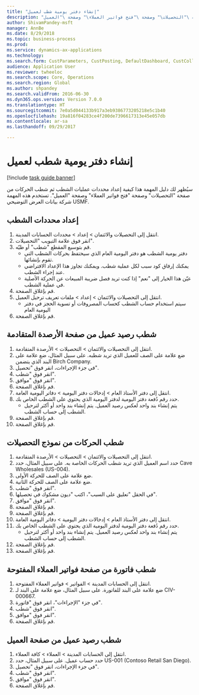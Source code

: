 ```yaml
--- 
title: "إنشاء دفتر يومية شطب لعميل"
description: "سيُظهر لك دليل المهمة هذا كيفية إعداد محددات عمليات الشطب ثم شطب الحركات من صفحة \"التحصيلات\" وصفحة \"فتح فواتير العملاء‬\" وصفحة \"العميل\"."
author: ShivamPandey-msft
manager: AnnBe
ms.date: 8/29/2018
ms.topic: business-process
ms.prod: 
ms.service: dynamics-ax-applications
ms.technology: 
ms.search.form: CustParameters, CustPosting, DefaultDashboard, CustCollectionsPoolsListPage, CustWriteOff, LedgerJournalTable, LedgerJournalTransDaily, CustCollections, CustOpenInvoicesListPage, CustTable
audience: Application User
ms.reviewer: twheeloc
ms.search.scope: Core, Operations
ms.search.region: Global
ms.author: shpandey
ms.search.validFrom: 2016-06-30
ms.dyn365.ops.version: Version 7.0.0
ms.translationtype: HT
ms.sourcegitcommit: 7e0a5d044133b917a3eb9386773205218e5c1b40
ms.openlocfilehash: 19a816f04283ce4f200de7396617313e45e057db
ms.contentlocale: ar-sa
ms.lasthandoff: 09/29/2017

---
```

# <a name="create-a-write-off-journal-for-a-customer"></a>إنشاء دفتر يومية شطب لعميل

[!include [task guide banner](../../includes/task-guide-banner.md)]

سيُظهر لك دليل المهمة هذا كيفية إعداد محددات عمليات الشطب ثم شطب الحركات من صفحة "التحصيلات" وصفحة "فتح فواتير العملاء‬" وصفحة "العميل". تستخدم هذه المهمة شركة بيانات العرض التوضيحي USMF.


## <a name="set-up-the-write-off-parameters"></a>إعداد محددات الشطب
1. انتقل إلى التحصيلات والائتمان‬ > إعداد > محددات الحسابات المدينة‬‬.
2. انقر فوق علامة التبويب "التحصيلات‬".
3. قم بتوسيع المقطع "شطب" أو طيّه.
    * دفتر يومية الشطب هو دفتر اليومية العام الذي سيحتفظ بحركات الشطب التي تقوم بإنشائها.  
    * يمكنك إرفاق كود سبب لكل عملية شطب. ويمكنك تجاوز هذا الإعداد الافتراضي عند إجراء الشطب.  
    * عيّن هذا الخيار إلى "نعم" إذا كنت تريد فصل ضريبة المبيعات عن الحركة الأصلية في عملية الشطب.  
4. قم بإغلاق الصفحة.
5. انتقل إلى التحصيلات والائتمان‬ > إعداد > ملفات تعريف ترحيل العميل‬.
    * سيتم استخدام حساب الشطب كحساب المصروفات أو تسوية الحجز في دفتر اليومية العام   
6. قم بإغلاق الصفحة.

## <a name="write-off-a-customer-balance-from-the-aged-balances-page"></a>شطب رصيد عميل من صفحة الأرصدة المتقادمة
1. انتقل إلى التحصيلات والائتمان > التحصيلات > الأرصدة المتقادمة.
2. ضع علامة على الصف للعميل الذي تريد شطبه. على سبيل المثال، ضع علامة على البند الذي يتضمن Birch Company.
3. في جزء الإجراءات، انقر فوق "تحصيل".
4. انقر فوق "شطب".
5. انقر فوق "موافق".
6. قم بإغلاق الصفحة.
7. انتقل إلى دفتر الأستاذ العام > إدخالات دفتر اليومية > دفاتر اليومية العامة‬.
8. حدد رقم دُفعة دفتر اليومية لدفتر اليومية الذي يحتوي على الشطب الخاص بك.
    * يتم إنشاء بند واحد لعكس رصيد العميل. يتم إنشاء بند واحد أو أكثر لترحيل الشطب إلى حساب الشطب.  
9. قم بإغلاق الصفحة.
10. قم بإغلاق الصفحة.

## <a name="write-off-transactions-from-the-collections-form"></a>شطب الحركات من نموذج التحصيلات
1. انتقل إلى التحصيلات والائتمان > التحصيلات > الأرصدة المتقادمة.
2. حدد اسم العميل الذي تريد شطب الحركات الخاصة به. على سبيل المثال، حدد Cave Wholesales (US-004).
3. ضع علامة على الصف للحركة الأولى.
4. ضع علامة على الصف للحركة الثانية.
5. انقر فوق "شطب".
6. في الحقل "تعليق على السبب‬"، اكتب "ديون مشكوك في تحصيلها".
7. انقر فوق "موافق".
8. قم بإغلاق الصفحة.
9. قم بإغلاق الصفحة.
10. انتقل إلى دفتر الأستاذ العام > إدخالات دفتر اليومية > دفاتر اليومية العامة‬.
11. حدد رقم دُفعة دفتر اليومية لدفتر اليومية الذي يحتوي على الشطب الخاص بك.
    * يتم إنشاء بند واحد لعكس رصيد العميل. يتم إنشاء بند واحد أو أكثر لترحيل الشطب إلى حساب الشطب.  
12. قم بإغلاق الصفحة.
13. قم بإغلاق الصفحة.

## <a name="write-off-an-invoice-from-the-open-customers-invoices-page"></a>شطب فاتورة من صفحة فواتير العملاء المفتوحة
1. انتقل إلى الحسابات المدينة > الفواتير > فواتير العملاء المفتوحة.
2. ضع علامة على البند للفاتورة. على سبيل المثال، ضع علامة على البند لـ CIV-000667.
3. في جزء "الإجراءات"، انقر فوق "فاتورة".
4. انقر فوق "شطب".
5. انقر فوق "موافق".
6. قم بإغلاق الصفحة.

## <a name="write-off-a-customer-balance-from-the-customer-page"></a>شطب رصيد عميل من صفحة العميل
1. انتقل إلى الحسابات المدينة > العملاء > كافة العملاء‬.
2. حدد حساب عميل. على سبيل المثال، حدد US-001 (Contoso Retail San Diego).
3. في جزء الإجراءات، انقر فوق "تحصيل".
4. انقر فوق "شطب".
5. انقر فوق "موافق".
6. قم بإغلاق الصفحة.



